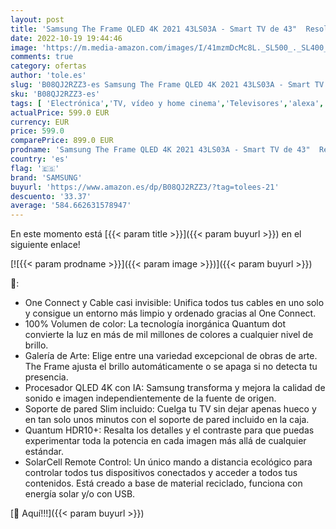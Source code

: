 ```yaml
---
layout: post
title: 'Samsung The Frame QLED 4K 2021 43LS03A - Smart TV de 43"  Resolución 4K UHD  Procesador QLED 4K con IA  HDR 10+  One Connect  Cable casi Invisible  SolarCell Remote Control y Alexa integrada'
date: 2022-10-19 19:44:46
image: 'https://m.media-amazon.com/images/I/41mzmDcMc8L._SL500_._SL400_.jpg'
comments: true
category: ofertas
author: 'tole.es'
slug: 'B08QJ2RZZ3-es Samsung The Frame QLED 4K 2021 43LS03A - Smart TV de 43"...'
sku: 'B08QJ2RZZ3-es'
tags: [ 'Electrónica','TV, vídeo y home cinema','Televisores','alexa','samsung','🇪🇸', ]
actualPrice: 599.0 EUR
currency: EUR
price: 599.0
comparePrice: 899.0 EUR
prodname: 'Samsung The Frame QLED 4K 2021 43LS03A - Smart TV de 43"  Resolución 4K UHD  Procesador QLED 4K con IA  HDR 10+  One Connect  Cable casi Invisible  SolarCell Remote Control y Alexa integrada'
country: 'es'
flag: '🇪🇸'
brand: 'SAMSUNG'
buyurl: 'https://www.amazon.es/dp/B08QJ2RZZ3/?tag=tolees-21'
descuento: '33.37'
average: '584.662631578947'
---
```


En este momento está [{{< param title >}}]({{< param buyurl >}}) en el siguiente enlace!

[![{{< param prodname >}}]({{< param image >}})]({{< param buyurl >}})

🔎:

- One Connect y Cable casi invisible: Unifica todos tus cables en uno solo y consigue un entorno más limpio y ordenado gracias al One Connect.
- 100% Volumen de color: La tecnología inorgánica Quantum dot convierte la luz en más de mil millones de colores a cualquier nivel de brillo.
- Galería de Arte: Elige entre una variedad excepcional de obras de arte. The Frame ajusta el brillo automáticamente o se apaga si no detecta tu presencia.
- Procesador QLED 4K con IA: Samsung transforma y mejora la calidad de sonido e imagen independientemente de la fuente de origen.
- Soporte de pared Slim incluido: Cuelga tu TV sin dejar apenas hueco y en tan solo unos minutos con el soporte de pared incluido en la caja.
- Quantum HDR10+: Resalta los detalles y el contraste para que puedas experimentar toda la potencia en cada imagen más allá de cualquier estándar.
- SolarCell Remote Control: Un único mando a distancia ecológico para controlar todos tus dispositivos conectados y acceder a todos tus contenidos. Está creado a base de material reciclado, funciona con energía solar y/o con USB.

[🛒 Aquí!!!]({{< param buyurl >}})

